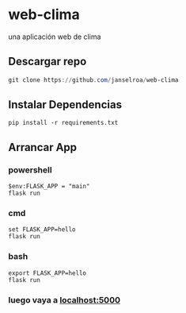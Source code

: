 # web-clima
una aplicación web de clima
## Descargar repo
```powershell
git clone https://github.com/janselroa/web-clima
```

## Instalar Dependencias

```
pip install -r requirements.txt
```

## Arrancar App
### powershell

```
$env:FLASK_APP = "main"
flask run
```
### cmd

```
set FLASK_APP=hello
flask run
```

### bash

```
export FLASK_APP=hello
flask run
```

### luego vaya a <a target="_blank" href="http://localhost:5000/">localhost:5000</a>
